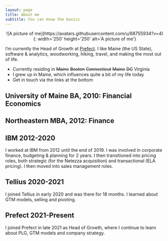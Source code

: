 ```yaml
---
layout: page
title: About me
subtitle: You can know the basics
---
```

<p align="center">
![A picture of me](https://avatars.githubusercontent.com/u/88755934?v=4){: width='250' height='250' alt='A picture of me'}


I’m currently the Head of Growth at [Prefect](https://www.prefect.io). I like Maine (the US State), software & analytics, woodworking, hiking, travel, and making the most out of life.

- Currently residing in <s>Maine</s> <s>Boston</s> <s>Connecticut</s> <s>Maine</s> <s>DC</s> Virginia
- I grew up in Maine, which influences quite a bit of my life today
- Get in touch via the links at the bottom

## University of Maine BA, 2010: Financial Economics

## Northeastern MBA, 2012: Finance

## IBM 2012-2020
I worked at IBM from 2012 until the end of 2019. I was involved in corporate finance, budgeting & planning for 2 years. I then transitioned into pricing roles, both strategic (for the Netezza acquisition) and transactional (ELA pricing). I then moved into sales management roles.

## Tellius 2020-2021
I joined Tellius in early 2020 and was there for 18 months. I learned about GTM models, selling and pivoting.

## Prefect 2021-Present
I joined Prefect in late 2021 as Head of Growth, where I continue to learn about PLG, GTM models and company strategy.
</p>
